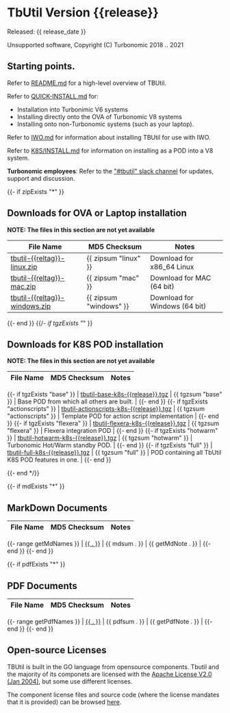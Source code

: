 # TbUtil Version {{release}}

Released: {{ release_date }}

Unsupported software, Copyright (C) Turbonomic 2018 .. 2021

## Starting points.

Refer to [README.md](../docs/README.md) for a high-level overview of TBUtil.

Refer to [QUICK-INSTALL.md](../docs/QUICK-INSTALL.md) for:

- Installation into Turbonimic V6 systems
- Installing directly onto the OVA of Turbonomic V8 systems
- Installing onto non-Turbonomic systems (such as your laptop).

Refer to [IWO.md](../docs/IWO.md) for information about installing TBUtil for use with IWO.

Refer to [K8S/INSTALL.md](../docs/K8S/INSTALL.md) for information on installing as a POD into a V8 system.

**Turbonomic employees**: Refer to the ["#tbutil" slack channel](https://turbonomic.slack.com/messages/CQCSKJN3Y) for updates, support and discussion.


{{- if zipExists "*" }}

## Downloads for OVA or Laptop installation

**NOTE: The files in this section are not yet available**

| File Name | MD5 Checksum | Notes |
| --------- | ------------ | ----- |
| [tbutil-{{reltag}}-linux.zip]({{urlbase}}/tbutil-{{reltag}}-linux.zip) | {{ zipsum "linux" }} | Download for x86_64 Linux |
| [tbutil-{{reltag}}-mac.zip]({{urlbase}}/tbutil-{{reltag}}-mac.zip) | {{ zipsum "mac" }} | Download for MAC (64 bit) |
| [tbutil-{{reltag}}-windows.zip]({{urlbase}}/tbutil-{{reltag}}-windows.zip) | {{ zipsum "windows" }} | Download for Windows (64 bit) |

{{- end }}
{{/*- if tgzExists "*" }}

## Downloads for K8S POD installation

**NOTE: The files in this section are not yet available**

| File Name | MD5 Checksum | Notes |
| --------- | ------------ | ----- |
{{- if tgzExists "base" }}
| [tbutil-base-k8s-{{release}}.tgz]({{urlbase}}/tbutil-base-k8s-{{release}}.tgz) | {{ tgzsum "base" }} | Base POD from which all others are built. |
{{- end }}
{{- if tgzExists "actionscripts" }}
| [tbutil-actionscripts-k8s-{{release}}.tgz]({{urlbase}}/tbutil-actionscripts-k8s-{{release}}.tgz) | {{ tgzsum "actionscripts" }} | Template POD for action script implementation |
{{- end }}
{{- if tgzExists "flexera" }}
| [tbutil-flexera-k8s-{{release}}.tgz]({{urlbase}}/tbutil-flexera-k8s-{{release}}.tgz) | {{ tgzsum "flexera" }} | Flexera integration POD |
{{- end }}
{{- if tgzExists "hotwarm" }}
| [tbutil-hotwarm-k8s-{{release}}.tgz]({{urlbase}}/tbutil-hotwarm-k8s-{{release}}.tgz) | {{ tgzsum "hotwarm" }} | Turbonomic Hot/Warm standby POD. |
{{- end }}
{{- if tgzExists "full" }}
| [tbutil-full-k8s-{{release}}.tgz]({{urlbase}}/tbutil-full-k8s-{{release}}.tgz) | {{ tgzsum "full" }} | POD containing all TbUtil K8S POD features in one. |
{{- end }}

{{- end */}}

{{- if mdExists "*" }}

## MarkDown Documents

| File Name | MD5 Checksum | Notes |
| --------- | ------------ | ----- |
{{- range getMdNames }}
| [{{ . }}](../docs/{{.}}) | {{ mdsum . }} | {{ getMdNote . }} |
{{- end }}
{{- end }}

{{- if pdfExists "*" }}

## PDF Documents

| File Name | MD5 Checksum | Notes |
| --------- | ------------ | ----- |
{{- range getPdfNames }}
| [{{ . }}]({{urlbase}}/{{.}}) | {{ pdfsum . }} | {{ getPdfNote . }} |
{{- end }}
{{- end }}


## Open-source Licenses

TBUtil is built in the GO language from opensource components. Tbutil and the majority of its componets are licensed with the [Apache License V2.0 (Jan 2004)](../licenses/git.turbonomic.com/cs/turbo-util/LICENSE), but some use different licenses.

The component license files and source code (where the license mandates that it is provided) can be browsed [here](../licenses).
